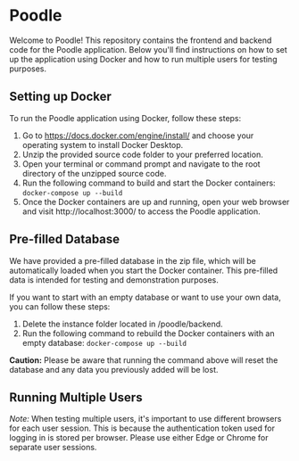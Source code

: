 # Poodle
Welcome to Poodle! This repository contains the frontend and backend code for the Poodle application. Below you'll find instructions on how to set up the application using Docker and how to run multiple users for testing purposes.

## Setting up Docker
To run the Poodle application using Docker, follow these steps:

1. Go to https://docs.docker.com/engine/install/ and choose your operating system to install Docker Desktop.
2. Unzip the provided source code folder to your preferred location.
3. Open your terminal or command prompt and navigate to the root directory of the unzipped source code.
4. Run the following command to build and start the Docker containers: ```docker-compose up --build```
5. Once the Docker containers are up and running, open your web browser and visit http://localhost:3000/ to access the Poodle application.

## Pre-filled Database
We have provided a pre-filled database in the zip file, which will be automatically loaded when you start the Docker container. This pre-filled data is intended for testing and demonstration purposes. 

If you want to start with an empty database or want to use your own data, you can follow these steps:

1. Delete the instance folder located in /poodle/backend.
2. Run the following command to rebuild the Docker containers with an empty database:
```docker-compose up --build```

**Caution:** Please be aware that running the command above will reset the database and any data you previously added will be lost.

## Running Multiple Users
*Note:* When testing multiple users, it's important to use different browsers for each user session. This is because the authentication token used for logging in is stored per browser. Please use either Edge or Chrome for separate user sessions.
